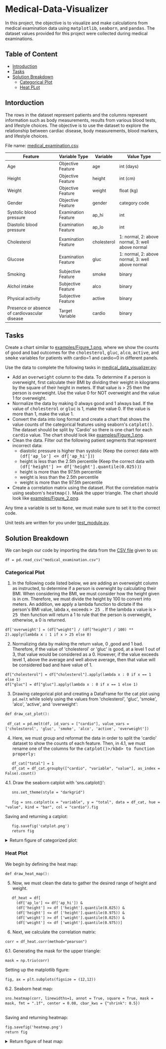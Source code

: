 # Medical-Data-Visualizer

In this project, the objective is to visualize and make calculations from medical examination data using <kbd>matplotlib</kbd>, <kbd>seaborn</kbd>, and <kbd>pandas</kbd>. The dataset values provided for this project were collected during medical examinations.

## Table of Content
* [Introduction](#intro)
* [Tasks](#task)
* [Solution Breakdown](#sol)
  * [Categorical Plot](#cat)
  * [Heat PLot](#heat)

## Intorduction <a name="intro"></a>

The rows in the dataset represent patients and the columns represent information such as body measurements, results from various blood tests, and lifestyle choices. The objective is to use the dataset to explore the relationship between cardiac disease, body measurements, blood markers, and lifestyle choices.

File name: [medical_examination.csv](medical_examination.csv).

| Feature | Variable Type | Variable | Value Type |
|---|---|---|---|
| Age | Objective Feature | age | int (days) |
| Height | Objective Feature | height | int (cm) |
| Weight | Objective Feature | weight | float (kg) |
| Gender | Objective Feature | gender | category code |
| Systolic blood pressure | Examination Feature | ap_hi | int |
| Diastolic blood pressure | Examination Feature | ap_lo | int |
| Cholesterol | Examination Feature | cholesterol | 1: normal, 2: above normal, 3: well above normal |
| Glucose | Examination Feature | gluc | 1: normal, 2: above normal, 3: well above normal |
| Smoking | Subjective Feature | smoke | binary |
| Alchol intake | Subjective Feature | alco | binary |
| Physical activity | Subjective Feature | active | binary |
| Presence or absence of cardiovascular disease | Target Variable | cardio | binary |

## Tasks <a name="task"></a>

Create a chart similar to [examples/Figure_1.png](https://github.com/abarriebee/Medical-Data-Visualizer/blob/091ebc90d12d61f7a648208ea501b0b7e5f645f0/examples/Figure_1%20(1).png), where we show the counts of good and bad outcomes for the <kbd>cholesterol</kbd>, <kbd>gluc</kbd>, <kbd>alco</kbd>, <kbd>active</kbd>, and <kbd>smoke</kbd> variables for patients with cardio=1 and cardio=0 in different panels.

Use the data to complete the following tasks in [medical_data_visualizer.py](medical_data_visualizer.py):

* Add an <kbd>overweight</kbd> column to the data. To determine if a person is overweight, first calculate their BMI by dividing their weight in kilograms by the square of their height in meters. If that value is > 25 then the person is overweight. Use the value 0 for NOT overweight and the value 1 for overweight.
* Normalize the data by making 0 always good and 1 always bad. If the value of <kbd>cholesterol</kbd> or <kbd>gluc</kbd> is 1, make the value 0. If the value is more than 1, make the value 1.
* Convert the data into long format and create a chart that shows the value counts of the categorical features using seaborn's <kbd>catplot()</kbd>. The dataset should be split by 'Cardio' so there is one chart for each <kbd>cardio</kbd> value. The chart should look like [examples/Figure_1.png](https://github.com/abarriebee/Medical-Data-Visualizer/blob/091ebc90d12d61f7a648208ea501b0b7e5f645f0/examples/Figure_1%20(1).png).
* Clean the data. Filter out the following patient segments that represent incorrect data:
  * diastolic pressure is higher than systolic (Keep the correct data with <kbd>(df['ap_lo'] <= df['ap_hi'])</kbd>)
  * height is less than the 2.5th percentile (Keep the correct data with <kbd>(df['height'] >= df['height'].quantile(0.025))</kbd>)
  * height is more than the 97.5th percentile
  * weight is less than the 2.5th percentile
  * weight is more than the 97.5th percentile
* Create a correlation matrix using the dataset. Plot the correlation matrix using seaborn's <kbd>heatmap()</kbd>. Mask the upper triangle. The chart should look like [examples/Figure_2.png](https://github.com/abarriebee/Medical-Data-Visualizer/blob/091ebc90d12d61f7a648208ea501b0b7e5f645f0/examples/Figure_2%20(1).png).

Any time a variable is set to <kbd>None</kbd>, we must make sure to set it to the correct code.

Unit tests are written for you under [test_module.py](test_module.py).
 
 ## Solution Breakdown <a name="sol"></a>
 
 We can begin our code by importing the data from the [CSV file](medical_examination.csv) given to us:
 
 ```
 df = pd.read_csv("medical_examination.csv")
 ```
 ### Categorical Plot <a name="cat"> </a>
 
 1. In the following code listed below, we are adding an overweight column as instructed, to determine if a person is overwight by calculating their BMI. When considering the BMI, we must consider how the height given is in cm. Therefore, we must divide the height by 100 to convert into meters. An addition, we apply a lambda function to dictate if the person's BMI value, labda x,  exceeds <kbd> > 25 </kbd>. If the lambda x value is <kbd> > 25 </kbd> then function will return a 1 to rule that the person is overweight, otherwise, a 0 is returned.
 
 ```
 df['overweight'] = (df["weight"] / (df["height"] / 100) ** 2).apply(lambda x : 1 if x > 25 else 0)
 ```
 
2. Normalizing data by making the return value, 0 ,good and 1 bad. Therefore, if the value of 'cholesterol' or 'gluc' is good, at a level 1 out of 3, that value would be considered as a 0. However, if the value exceeds level 1, above the average and well above average, then that value will be considered bad and have value of 1.
 ```
df["cholesterol"] = df["cholesterol"].apply(lambda x : 0 if x == 1 else 1)
df["gluc"] = df["gluc"].apply(lambda x : 0 if x == 1 else 1)
 ```
3. Drawing categorical plot and creating a DataFrame for the cat plot using `pd.melt` while solely using the values from 'cholesterol', 'gluc', 'smoke', 'alco', 'active', and 'overweight':
```
def draw_cat_plot():
 
 df_cat = pd.melt(df, id_vars = ["cardio"], value_vars = ['cholesterol', 'gluc', 'smoke', 'alco', 'active', 'overweight'])

```
4. Here, we must group and reformat the data in order to split the 'cardio' dataset to show the counts of each feature. Then, in 4.1, we must rename one of the columns for the <kbd>catplot()>/kbd> to function properly:
 ```
    df_cat["total"] = 1
    df_cat = df_cat.groupby(["cardio", "variable", "value"], as_index = False).count()
 ```
 
 4.1. Draw the seaborn catplot with 'sns.catplot()':
 ```
    sns.set_theme(style = "darkgrid")

    fig = sns.catplot(x = "variable", y = "total", data = df_cat, hue = "value", kind = "bar", col = "cardio").fig
 ```
 
 Saving and returning a catplot:
 ```
    fig.savefig('catplot.png')
    return fig
 ```
 
<details>
   <summary>
    Return figure of categorized plot:
    
  </summary>
  
  ![image](https://github.com/abarriebee/Medical-Data-Visualizer/blob/881775a322c6bd5ae7fabd6c531e15df7a673932/Solutions/catplot.png)
  
 </details>
 
 ### Heat Plot <a name="heat"></a>
 
 We begin by defining the heat map:
 ```
 def draw_heat_map():
 ```
 5. Now, we must clean the data to gather the desired range of height and weight.
 ```
    df_heat = df[
      (df['ap_lo'] <= df['ap_hi']) &
      (df['height'] >= df ['height'].quantile(0.025)) &
      (df['height'] <= df ['height'].quantile(0.975)) &
      (df['weight'] >= df ['weight'].quantile(0.025)) &
      (df['weight'] <= df ['weight'].quantile(0.975))]
```
6. Next, we calculate the correlation matrix:
```
corr = df_heat.corr(method="pearson")                        
```
6.1. Generating the mask for the upper triangle:
```
mask = np.triu(corr)
```
  
Setting up the matplotlib figure:
```  
fig, ax = plt.subplots(figsize = (12,12))                        
```
6.2. Seaborn heat map:
```
sns.heatmap(corr, linewidths=1, annot = True, square = True, mask = mask, fmt = ".1f", center = 0.08, cbar_kws = {"shrink": 0.5})
                        
```     
                        
Saving and returning heatmap:
```
fig.savefig('heatmap.png')
return fig                        
```                        
<details>
  <summary>
    Return figure of heat map:
  </summary>
 
 ![image](https://github.com/abarriebee/Medical-Data-Visualizer/blob/881775a322c6bd5ae7fabd6c531e15df7a673932/Solutions/heatmap.png)
 
 </details>
